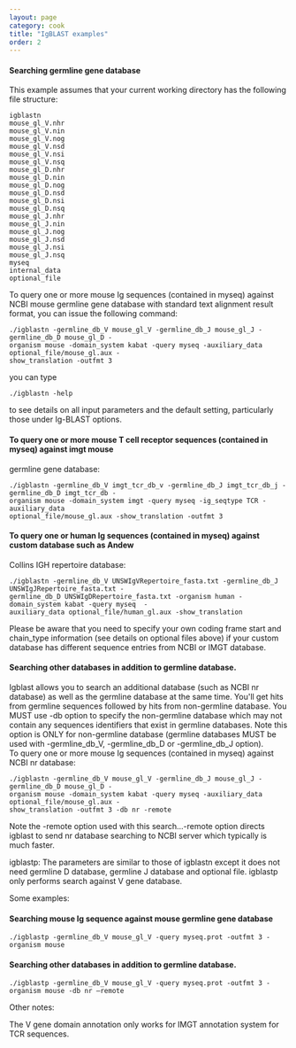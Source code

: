 ```yaml
---
layout: page
category: cook
title: "IgBLAST examples"
order: 2
---
```


#### Searching germline gene database 

This example assumes that your current working directory has the following file structure:

```
igblastn
mouse_gl_V.nhr
mouse_gl_V.nin
mouse_gl_V.nog
mouse_gl_V.nsd
mouse_gl_V.nsi
mouse_gl_V.nsq
mouse_gl_D.nhr
mouse_gl_D.nin
mouse_gl_D.nog
mouse_gl_D.nsd
mouse_gl_D.nsi
mouse_gl_D.nsq
mouse_gl_J.nhr
mouse_gl_J.nin
mouse_gl_J.nog
mouse_gl_J.nsd
mouse_gl_J.nsi
mouse_gl_J.nsq
myseq
internal_data
optional_file 
```

To query one or more mouse Ig sequences (contained in myseq) against NCBI mouse germline gene 
database with standard text alignment result format, you can issue the following command:

```
./igblastn -germline_db_V mouse_gl_V -germline_db_J mouse_gl_J -germline_db_D mouse_gl_D -
organism mouse -domain_system kabat -query myseq -auxiliary_data optional_file/mouse_gl.aux -
show_translation -outfmt 3
```

you can type 
```
./igblastn -help
```
to see details on all input parameters and the default setting, 
particularly those under Ig-BLAST options.

#### To query one or more mouse T cell receptor sequences (contained in myseq) against imgt mouse 
germline gene database:
```
./igblastn -germline_db_V imgt_tcr_db_v -germline_db_J imgt_tcr_db_j -germline_db_D imgt_tcr_db -
organism mouse -domain_system imgt -query myseq -ig_seqtype TCR -auxiliary_data 
optional_file/mouse_gl.aux -show_translation -outfmt 3
```

#### To query one or human Ig sequences (contained in myseq) against custom database such as Andew 
Collins IGH repertoire database:
```
./igblastn -germline_db_V UNSWIgVRepertoire_fasta.txt -germline_db_J UNSWIgJRepertoire_fasta.txt -
germline_db_D UNSWIgDRepertoire_fasta.txt -organism human -domain_system kabat -query myseq  -
auxiliary_data optional_file/human_gl.aux -show_translation
```
Please be aware that you need to specify your own coding frame start and chain_type information (see 
details on optional files above) if your custom database has different sequence entries from NCBI or 
IMGT database.  

#### Searching other databases in addition to germline database.
Igblast allows you to search an additional database (such as NCBI nr database) as well as the germline 
database at the same time.  You'll get hits from germline sequences followed by hits from non-germline 
database.
You MUST use -db option to specify the non-germline database which may not contain any sequences 
identifiers that exist in germline databases.  Note this option is ONLY for non-germline database 
(germline databases MUST be used with -germline_db_V, -germline_db_D or -germline_db_J option).  
To query one or more mouse Ig sequences (contained in myseq) against NCBI  nr database:
```
./igblastn -germline_db_V mouse_gl_V -germline_db_J mouse_gl_J -germline_db_D mouse_gl_D -
organism mouse -domain_system kabat -query myseq -auxiliary_data optional_file/mouse_gl.aux -
show_translation -outfmt 3 -db nr -remote 
```

Note the -remote option used with this search...-remote option directs igblast to send nr database 
searching to NCBI server which typically is much faster.
 
igblastp:
The parameters are similar to those of igblastn except it does not need germline D database, germline J 
database and optional file.  igblastp only performs search against V gene database.

Some examples:
  
#### Searching mouse Ig sequence against mouse germline gene database
 
 ```
./igblastp -germline_db_V mouse_gl_V -query myseq.prot -outfmt 3 -organism mouse
```

#### Searching other databases in addition to germline database.

```
./igblastp -germline_db_V mouse_gl_V -query myseq.prot -outfmt 3 -organism mouse -db nr –remote
```

Other notes:

The V gene domain annotation only works for IMGT annotation system for TCR sequences.



